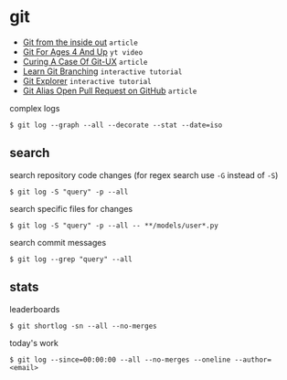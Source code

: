 # git

- [Git from the inside out](https://codewords.recurse.com/issues/two/git-from-the-inside-out) `article`
- [Git For Ages 4 And Up](https://www.youtube.com/watch?v=1ffBJ4sVUb4) `yt video`
- [Curing A Case Of Git-UX](https://peppe.rs/posts/curing_a_case_of_git-UX/) `article`
- [Learn Git Branching](https://learngitbranching.js.org/) `interactive tutorial`
- [Git Explorer](https://gitexplorer.com/) `interactive tutorial`
- [Git Alias Open Pull Request on GitHub](https://salferrarello.com/git-alias-open-pull-request-github/) `article`

complex logs

```
$ git log --graph --all --decorate --stat --date=iso
```

## search

search repository code changes (for regex search use `-G` instead of `-S`)

```
$ git log -S "query" -p --all
```

search specific files for changes

```
$ git log -S "query" -p --all -- **/models/user*.py
```

search commit messages

```
$ git log --grep "query" --all
```

## stats

leaderboards

```
$ git shortlog -sn --all --no-merges
```

today's work

```
$ git log --since=00:00:00 --all --no-merges --oneline --author=<email>
```



